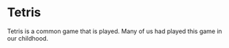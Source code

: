 # Tetris
Tetris is a common game that is played. Many of us had played this game in our childhood. 
